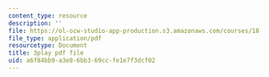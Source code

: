 ```yaml
---
content_type: resource
description: ''
file: https://ol-ocw-studio-app-production.s3.amazonaws.com/courses/18-01sc-single-variable-calculus-fall-2010/a6f84bb9a3e86bb369ccfe1e7f3dcf02_5q_3FDOkVRQ.pdf
file_type: application/pdf
resourcetype: Document
title: 3play pdf file
uid: a6f84bb9-a3e8-6bb3-69cc-fe1e7f3dcf02
---
```

